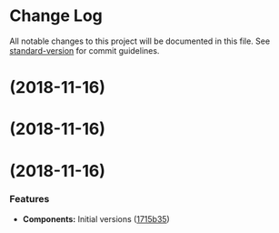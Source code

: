 # Change Log

All notable changes to this project will be documented in this file. See [standard-version](https://github.com/conventional-changelog/standard-version) for commit guidelines.

<a name=""></a>
# [](https://github.com/rudeayelo/rude-ui/compare/v0.0.1...v) (2018-11-16)



<a name=""></a>
# [](https://github.com/rudeayelo/rude-ui/compare/v0.0.1...v) (2018-11-16)



<a name=""></a>
#  (2018-11-16)


### Features

* **Components:** Initial versions ([1715b35](https://github.com/rudeayelo/rude-ui/commit/1715b35))

